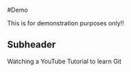 #Demo

This is for demonstration purposes only!!


## Subheader
Watching a YouTube Tutorial to learn Git